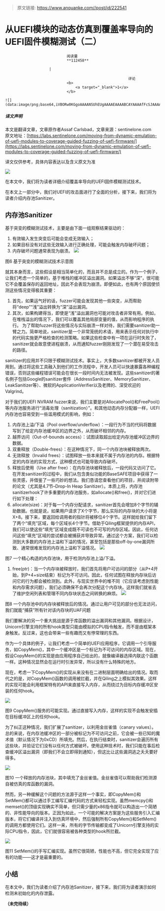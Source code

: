 > 原文链接: https://www.anquanke.com//post/id/222541 


# 从UEFI模块的动态仿真到覆盖率导向的UEFI固件模糊测试（二）


                                阅读量   
                                **112458**
                            
                        |
                        
                                                            评论
                                <b>
                                    <a target="_blank">1</a>
                                </b>
                                                                                                                                    ![](data:image/png;base64,iVBORw0KGgoAAAANSUhEUgAAAAEAAAABCAYAAAAfFcSJAAAAAXNSR0IArs4c6QAAAARnQU1BAACxjwv8YQUAAAAJcEhZcwAADsQAAA7EAZUrDhsAAAANSURBVBhXYzh8+PB/AAffA0nNPuCLAAAAAElFTkSuQmCC)
                                                                                            



##### 译文声明

本文是翻译文章，文章原作者Assaf Carlsbad，文章来源：sentinelone.com
                                <br>原文地址：[https://labs.sentinelone.com/moving-from-dynamic-emulation-of-uefi-modules-to-coverage-guided-fuzzing-of-uefi-firmware/](https://labs.sentinelone.com/moving-from-dynamic-emulation-of-uefi-modules-to-coverage-guided-fuzzing-of-uefi-firmware/)

译文仅供参考，具体内容表达以及含义原文为准

[![](https://p1.ssl.qhimg.com/t01369c172a98146588.jpg)](https://p1.ssl.qhimg.com/t01369c172a98146588.jpg)



在本文中，我们将为读者详细介绍覆盖率导向的UEFI固件模糊测试技术。

在本文上一部分中，我们对UEFI的攻击面进行了全面的分析，接下来，我们将为读者介绍内存池Sanitizer。



## 内存池Sanitizer

基于突变的模糊测试技术，主要是由下面一组观察结果驱动的：
1. 有效输入发生突变后可能会变成无效输入；
1. 如果目标没有对这些无效输入进行正确处理，可能会触发内存破坏问题；
1. 内存破坏问题通常表现为崩溃。
[![](https://p5.ssl.qhimg.com/t0128f23fd75f540b76.jpg)](https://p5.ssl.qhimg.com/t0128f23fd75f540b76.jpg)

图6 基于突变的模糊测试技术示意图

就其本身而言，这些假设是相当简单化的，而且并不总是成立的。作为一个例子，让我们考虑一个简单的，基于堆栈的缓冲区溢出漏洞。如果溢出不够“深”，很可能它不会覆盖保存的返回地址，因此不会表现为崩溃。即便如此，也有两个原因使侦测这些情况变得极其重要：
1. 首先，如果运气好的话，fuzzer可能会发现其他一些突变，从而帮助将“deep”“浅”溢出转换为“深”溢出漏洞。
1. 其次，如果构建得当，即使是“浅”溢出漏洞也可能对攻击者非常有用。例如，在堆栈溢出的情况下，我们可以覆盖其他局部变量的值，从而影响程序的执行。 
为了帮助fuzzer将这些情况与实际崩溃一样对待，我们需要sanitizer助一臂之力。简单地说，sanitizer是一个非常笼统的术语，用来表示任何对执行中的代码实施更严格检查的检测策略。如果这些检查中有一项在运行时失败了，sanitizer就会故意使进程崩溃，从而通知fuzzer刚刚发现了一个潜在易受攻击的路径。

sanitizer的应用并不只限于模糊测试技术。事实上，大多数sanitizer都被开发人员用到。通过将这些工具融入到他们的工作流程中，开发人员可以快速暴露各种编程错误，否则这些编程错误可能会在很长一段时间内无法被发现。这些sanitizer的著名例子包括Google的sanitizer套件（AddressSanitizer、MemorySanitizer、LeakSanitizer等）、微软的ApplicationVerifier以及老牌的、深受欢迎的Valgrind。 

对于我们的UEFI NVRAM fuzzer来说，我们主要是对AllocatePool()和FreePool()等内存池服务进行“消毒处理（sanitization）”。和其他动态内存分配器一样，UEFI内存池也容易受到一些滥用模式的影响，例如：
1. 内存池上溢/下溢（Pool overflow/underflow）：一段行为不当的代码将数据写到了给定内存池缓冲区的边界之外，从而破坏相邻的内存。
1. 越界访问（Out-of-bounds access）：试图读取超出给定内存池缓冲区边界的数据。
1. 双重释放（Double-frees）：在这种情况下，同一个内存池块被释放两次。
1. 无效释放（Invalid frees）：试图释放一些本来就不属于内存池的内存。根据特定的内存池的实现方式，这种模式也可能导致内存破坏。
1. 释放后使用（Use after free）：在内存池块被释放后，一段代码又访问了它。
在开发sanitizer的过程中，我们从包含类似功能的BaseSAFE项目中获得了一些灵感，并借鉴了一些巧妙的想法。我们恳请您查看他们的项目，并阅读附带的论文（尤其是4.7节–Drop-In Heap Sanitizer）。本质上将，内存池sanitizerhook了许多重要的内存池服务，如allocate()和free()，并对它们进行如下处理：
1. allocate(size)：对于每一个内存分配请求，sanitizer首先会增加8个字节的辅助数据。也就是说，如果用户请求了X个字节，那么实际的内存块的大小将是X+8。接下来，要返回给调用者的指针将被移位4个字节。这样就给我们留下了两个“填充”区域，每个区域长4个字节。借助于Qiling框架提供的内存API，我们可以使这些“填充”区域变成既不可读也不可写的内存区域。因此，任何访问这些“填充”区域的尝试都会被捕获并导致异常。通过这个方案，我们可以检测到大多数的内存池上溢和下溢的情况，甚至包括是那些off-by-one漏洞所致、通常很难发现的内存池上溢和下溢情况。
[![](https://p5.ssl.qhimg.com/t01a5d5a2875a5d8c62.jpg)](https://p5.ssl.qhimg.com/t01a5d5a2875a5d8c62.jpg)

图7 一个精心构造的内存池块，用于检测内存池上溢/下溢。 
1. free(ptr)：当一个内存块被释放时，我们首先将用户可访问的部分（从P+4开始，到P+4+size结束）标记为不可访问。因此，任何试图在释放内存块后访问它的行为都会被检测到。此外，与现实世界中的堆不同（它应该考虑到性能和内存需求问题），我们必须确保不会再次分配这个内存块。这样我们就省去了维护空闲列表和管理不同内存块状态之间转换的麻烦。
[![](https://p3.ssl.qhimg.com/t01bc9b131ae38389e6.jpg)](https://p3.ssl.qhimg.com/t01bc9b131ae38389e6.jpg)

图8 一个内存池中的内存块被释放后的情况。通过让用户可见的部分也无法访问，我们就能“捕获”所有针对该内存块的UAF问题

我们要解决的另一个重大挑战是源于库函数的溢出漏洞和其他漏洞。根据设计，Unicorn引擎支持的所有hook类型只能由模拟的CPU指令触发，而不是由框架本身触发。反过来，这也会带来一些有趣而又有悖常理的东西。

作为一个具体的例子，让我们考虑一个简单的UEFI应用程序，它调用一个引导服务，如CopyMem()，其中一个缓冲区是一个标记为不可访问的内存区域。现在，假设CopyMem()的实现是由应用程序自己给出的，就像编译器选择内联这个函数一样。这种情况显然会在运行时引发异常，所以没有什么特殊的地方。 

现在，考虑一下CopyMem()的实现从来没有在二进制层面明确给出的情况。取而代之的是，对CopyMem()函数的调用被拦截，并在Qiling之上模拟其效果。这样的实现可能会利用框架特有的API来直接写入内存，从而绕过为目标内存缓冲区安装的任何hook。

[![](https://p3.ssl.qhimg.com/t0117ac99d7c5c1f7ce.jpg)](https://p3.ssl.qhimg.com/t0117ac99d7c5c1f7ce.jpg)

图9 CopyMem()服务的可能实现。通过直接写入内存，这样的实现不会触发安插在目标缓冲区上的任何hook。

为了纠正这种情况，我们扩展了sanitizer，以利用金丝雀值（canary values）。总的来说，在内存池缓冲区的一部分被标记为不可访问之前，它会被一些已知的魔术值（默认情况下为0xCD）所填充。然后，在执行结束时，sanitizer会遍历所有这些块，并验证它们没有以任何方式被破坏。使用这种技术时，我们只能在事后检查缓冲区溢出漏洞（即我们不会立即得到通知），但这比让这些漏洞逃之夭夭要好得多。

[![](https://p1.ssl.qhimg.com/t018506a6c99d41d4d9.jpg)](https://p1.ssl.qhimg.com/t018506a6c99d41d4d9.jpg)

图10 一个释放的内存池块，其中填充了金丝雀值。金丝雀值可以帮助我们检测源自被仿真的库函数的漏洞。 

然而，另一种缓解这个问题的方法源于这样一个事实，即CopyMem()和SetMem()都可以通过手工编写汇编代码的方式来轻松实现。虽然memcpy()和memset()的顶级实现确实不简单，但只需少量的x86指令就可以构造出一个简陋的、非性能导向的版本。正因为如此，一个可能的解决方案是为这些服务引入汇编版本，将它们编译并注入到仿真环境中，然后强制所有CopyMem()和SetMem()的调用方都使用它们。这样一来，所有的字节传输都变成了Unicorn引擎支持的实际CPU指令，因此，它们就很容易被各种类型的hook所拦截。

[![](https://p2.ssl.qhimg.com/t01db474280e59c1ebe.jpg)](https://p2.ssl.qhimg.com/t01db474280e59c1ebe.jpg)

图11 SetMem()的手写汇编实现。虽然它很简陋，性能也不高，但它完全实现了应有的功能——这才是最重要的。



## 小结

在本文中，我们为读者介绍了内存池Sanitizer，接下来，我们将为读者演示如何检测未初始化的内存泄露。

**（未完待续）**
